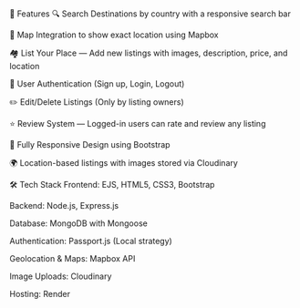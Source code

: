 🚀 Features
🔍 Search Destinations by country with a responsive search bar

📍 Map Integration to show exact location using Mapbox

🏘️ List Your Place — Add new listings with images, description, price, and location

👤 User Authentication (Sign up, Login, Logout)

✏️ Edit/Delete Listings (Only by listing owners)

⭐ Review System — Logged-in users can rate and review any listing

📱 Fully Responsive Design using Bootstrap

🌍 Location-based listings with images stored via Cloudinary


🛠️ Tech Stack
Frontend: EJS, HTML5, CSS3, Bootstrap

Backend: Node.js, Express.js

Database: MongoDB with Mongoose

Authentication: Passport.js (Local strategy)

Geolocation & Maps: Mapbox API

Image Uploads: Cloudinary

Hosting: Render

